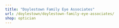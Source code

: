 ```yaml
---
title: "Doylestown Family Eye Associates"
url: /doylestown/doylestown-family-eye-associates/
shop: optician
---
```

